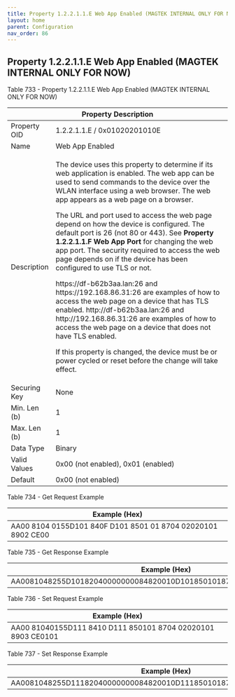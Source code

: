 ```yaml
---
title: Property 1.2.2.1.1.E Web App Enabled (MAGTEK INTERNAL ONLY FOR NOW)
layout: home
parent: Configuration
nav_order: 86
---
```


## Property 1.2.2.1.1.E Web App Enabled (MAGTEK INTERNAL ONLY FOR NOW)

Table 733 - Property 1.2.2.1.1.E Web App Enabled (MAGTEK INTERNAL ONLY
FOR NOW)

<table>
<colgroup>
<col style="width: 14%" />
<col style="width: 85%" />
</colgroup>
<thead>
<tr>
<th colspan="2">Property Description</th>
</tr>
</thead>
<tbody>
<tr>
<td>Property OID</td>
<td>1.2.2.1.1.E / 0x01020201010E</td>
</tr>
<tr>
<td>Name</td>
<td>Web App Enabled</td>
</tr>
<tr>
<td>Description</td>
<td><p>The device uses this property to determine if its web application
is enabled. The web app can be used to send commands to the device over
the WLAN interface using a web browser. The web app appears as a web
page on a browser.</p>
<p>The URL and port used to access the web page depend on how the device
is configured. The default port is 26 (not 80 or 443). See
<strong>Property 1.2.2.1.1.F Web App Port</strong> for changing the web
app port. The security required to access the web page depends on if the
device has been configured to use TLS or not.</p>
<p>https://df-b62b3aa.lan:26 and https://192.168.86.31:26 are examples
of how to access the web page on a device that has TLS enabled.
http://df-b62b3aa.lan:26 and http://192.168.86.31:26 are examples of how
to access the web page on a device that does not have TLS enabled.</p>
<p>If this property is changed, the device must be or power cycled or
reset before the change will take effect.</p></td>
</tr>
<tr>
<td>Securing Key</td>
<td>None</td>
</tr>
<tr>
<td>Min. Len (b)</td>
<td>1</td>
</tr>
<tr>
<td>Max. Len (b)</td>
<td>1</td>
</tr>
<tr>
<td>Data Type</td>
<td>Binary</td>
</tr>
<tr>
<td>Valid Values</td>
<td>0x00 (not enabled), 0x01 (enabled)</td>
</tr>
<tr>
<td>Default</td>
<td>0x00 (not enabled)</td>
</tr>
</tbody>
</table>

Table 734 - Get Request Example

| Example (Hex)                                                |
|--------------------------------------------------------------|
| AA00 8104 0155D101 840F D101 8501 01 8704 02020101 8902 CE00 |

Table 735 - Get Response Example

| Example (Hex)                                                        |
|----------------------------------------------------------------------|
| AA0081048255D10182040000000084820010D1018501018704020201018903CE0101 |

Table 736 - Set Request Example

| Example (Hex)                                                |
|--------------------------------------------------------------|
| AA00 81040155D111 8410 D111 850101 8704 02020101 8903 CE0101 |

Table 737 - Set Response Example

| Example (Hex)                                                        |
|----------------------------------------------------------------------|
| AA0081048255D11182040000000084820010D1118501018704020201018903CE0101 |

##